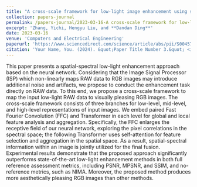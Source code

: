 ```yaml
---
title: "A cross-scale framework for low-light image enhancement using spatial-spectral information"
collection: papers-journal
permalink: /papers-journal/2023-03-16-A cross-scale framework for low-light image enhancement using spatial-spectral information
excerpt: 'Zhang, Yichi, Hengyu Liu, and **Dandan Ding**'
date: 2023-03-16
venue: 'Computers and Electrical Engineering'
paperurl: 'https://www.sciencedirect.com/science/article/abs/pii/S0045790623000332'
citation: 'Your Name, You. (2024). &quot;Paper Title Number 3.&quot; <i>GitHub Journal of Bugs</i>. 1(3).'
---
```


This paper presents a spatial-spectral low-light enhancement approach based on the neural network. Considering that the Image Signal Processor (ISP) which non-linearly maps RAW data to RGB images may introduce additional noise and artifacts, we propose to conduct the enhancement task directly on RAW data. To this end, we propose a cross-scale framework to map the input low-light RAW data to visually pleasing RGB images. The cross-scale framework consists of three branches for low-level, mid-level, and high-level representations of input images. We embed paired Fast Fourier Convolution (FFC) and Transformer in each level for global and local feature analysis and aggregation. Specifically, the FFC enlarges the receptive field of our neural network, exploring the pixel correlations in the spectral space; the following Transformer uses self-attention for feature selection and aggregation in the spatial space. As a result, spatial-spectral information within an image is jointly utilized for the final fusion. Experimental results demonstrate that the proposed approach significantly outperforms state-of-the-art low-light enhancement methods in both full reference assessment metrics, including PSNR, MPSNR, and SSIM, and no-reference metrics, such as NIMA. Moreover, the proposed method produces more aesthetically pleasing RGB images than other methods.
